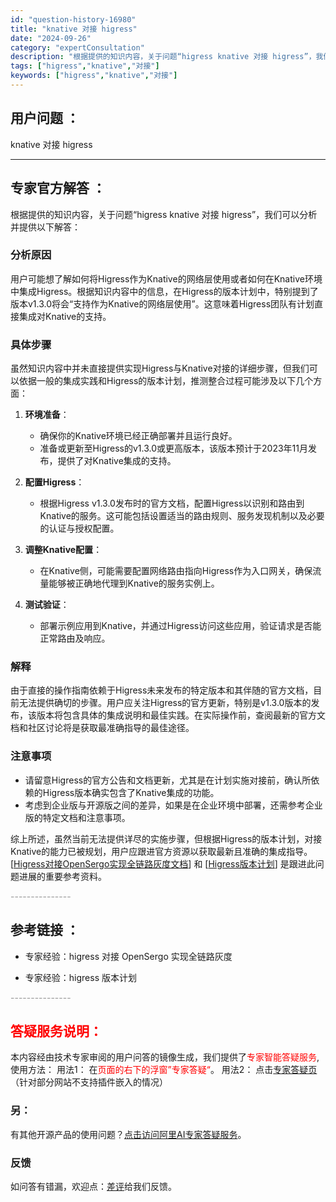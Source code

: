 ```yaml
---
id: "question-history-16980"
title: "knative 对接 higress"
date: "2024-09-26"
category: "expertConsultation"
description: "根据提供的知识内容，关于问题“higress knative 对接 higress”，我们可以分析并提供以下解答：### 分析原因用户可能想了解如何将Higress作为Knative的网络层使用或者如何在Knative环境中集成Higress。根据知识内容中的信息，在Higress的版本计划中，特别"
tags: ["higress","knative","对接"]
keywords: ["higress","knative","对接"]
---
```


## 用户问题 ： 
 knative 对接 higress  

---------------
## 专家官方解答 ：

根据提供的知识内容，关于问题“higress knative 对接 higress”，我们可以分析并提供以下解答：

### 分析原因

用户可能想了解如何将Higress作为Knative的网络层使用或者如何在Knative环境中集成Higress。根据知识内容中的信息，在Higress的版本计划中，特别提到了版本v1.3.0将会“支持作为Knative的网络层使用”。这意味着Higress团队有计划直接集成对Knative的支持。

### 具体步骤

虽然知识内容中并未直接提供实现Higress与Knative对接的详细步骤，但我们可以依据一般的集成实践和Higress的版本计划，推测整合过程可能涉及以下几个方面：

1. **环境准备**：
   - 确保你的Knative环境已经正确部署并且运行良好。
   - 准备或更新至Higress的v1.3.0或更高版本，该版本预计于2023年11月发布，提供了对Knative集成的支持。

2. **配置Higress**：
   - 根据Higress v1.3.0发布时的官方文档，配置Higress以识别和路由到Knative的服务。这可能包括设置适当的路由规则、服务发现机制以及必要的认证与授权配置。

3. **调整Knative配置**：
   - 在Knative侧，可能需要配置网络路由指向Higress作为入口网关，确保流量能够被正确地代理到Knative的服务实例上。

4. **测试验证**：
   - 部署示例应用到Knative，并通过Higress访问这些应用，验证请求是否能正常路由及响应。

### 解释

由于直接的操作指南依赖于Higress未来发布的特定版本和其伴随的官方文档，目前无法提供确切的步骤。用户应关注Higress的官方更新，特别是v1.3.0版本的发布，该版本将包含具体的集成说明和最佳实践。在实际操作前，查阅最新的官方文档和社区讨论将是获取最准确指导的最佳途径。

### 注意事项

- 请留意Higress的官方公告和文档更新，尤其是在计划实施对接前，确认所依赖的Higress版本确实包含了Knative集成的功能。
- 考虑到企业版与开源版之间的差异，如果是在企业环境中部署，还需参考企业版的特定文档和注意事项。

综上所述，虽然当前无法提供详尽的实施步骤，但根据Higress的版本计划，对接Knative的能力已被规划，用户应跟进官方资源以获取最新且准确的集成指导。[[Higress对接OpenSergo实现全链路灰度文档](https://github.com/higress-group/higress-group.github.io/blob/main/i18n/zh-cn/docusaurus-plugin-content-docs/current/user/opensergo-gray.md)] 和 [[Higress版本计划](https://github.com/higress-group/higress-group.github.io/blob/main/i18n/zh-cn/docusaurus-plugin-content-docs/current/overview/roadmap.md)] 是跟进此问题进展的重要参考资料。


<font color="#949494">---------------</font> 


## 参考链接 ：

* 专家经验：higress 对接 OpenSergo 实现全链路灰度 
 
 * 专家经验：higress 版本计划 


 <font color="#949494">---------------</font> 
 


## <font color="#FF0000">答疑服务说明：</font> 

本内容经由技术专家审阅的用户问答的镜像生成，我们提供了<font color="#FF0000">专家智能答疑服务</font>,使用方法：
用法1： 在<font color="#FF0000">页面的右下的浮窗”专家答疑“</font>。
用法2： 点击[专家答疑页](https://answer.opensource.alibaba.com/docs/intro)（针对部分网站不支持插件嵌入的情况）
### 另：


有其他开源产品的使用问题？[点击访问阿里AI专家答疑服务](https://answer.opensource.alibaba.com/docs/intro)。
### 反馈
如问答有错漏，欢迎点：[差评](https://ai.nacos.io/user/feedbackByEnhancerGradePOJOID?enhancerGradePOJOId=16987)给我们反馈。
